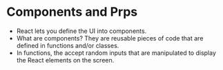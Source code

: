 <h1>Components and Prps</h1>

- React lets you define the UI into components.
- What are components? They are reusable pieces of code that are defined in functions and/or classes.
- In functions, the accept random inputs that are manipulated to display the React elements on the screen.
